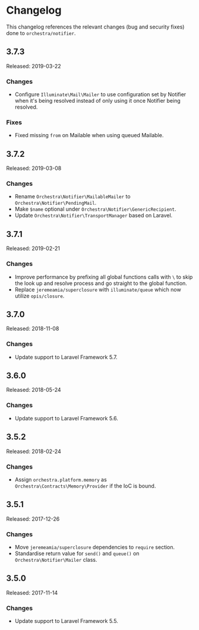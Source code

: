 # Changelog

This changelog references the relevant changes (bug and security fixes) done to `orchestra/notifier`.

## 3.7.3

Released: 2019-03-22

### Changes

* Configure `Illuminate\Mail\Mailer` to use configuration set by Notifier when it's being resolved instead of only using it once Notifier being resolved.

### Fixes 

* Fixed missing `from` on Mailable when using queued Mailable.

## 3.7.2

Released: 2019-03-08

### Changes

* Rename `Orchestra\Notifier\MailableMailer` to `Orchestra\Notifier\PendingMail`.
* Make `$name` optional under `Orchestra\Notifier\GenericRecipient`.
* Update `Orchestra\Notifier\TransportManager` based on Laravel.

## 3.7.1

Released: 2019-02-21

### Changes

* Improve performance by prefixing all global functions calls with `\` to skip the look up and resolve process and go straight to the global function.
* Replace `jeremeamia/superclosure` with `illuminate/queue` which now utilize `opis/closure`.

## 3.7.0

Released: 2018-11-08

### Changes

* Update support to Laravel Framework 5.7.

## 3.6.0

Released: 2018-05-24

### Changes

* Update support to Laravel Framework 5.6.

## 3.5.2

Released: 2018-02-24

### Changes

* Assign `orchestra.platform.memory` as `Orchestra\Contracts\Memory\Provider` if the IoC is bound.

## 3.5.1

Released: 2017-12-26

### Changes

* Move `jeremeamia/superclosure` dependencies to `require` section.
* Standardise return value for `send()` and `queue()` on `Orchestra\Notifier\Mailer` class.

## 3.5.0

Released: 2017-11-14

### Changes

* Update support to Laravel Framework 5.5.
